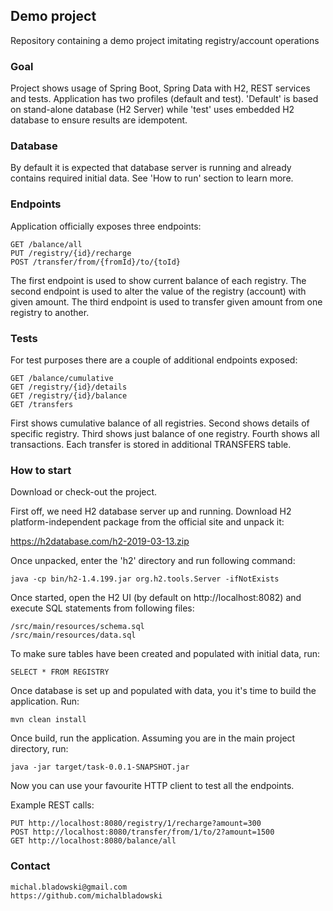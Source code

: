 ## Demo project
Repository containing a demo project imitating registry/account operations

### Goal
Project shows usage of Spring Boot, Spring Data with H2, REST services and tests.
Application has two profiles (default and test). 'Default' is based on stand-alone database (H2 Server)
while 'test' uses embedded H2 database to ensure results are idempotent.

### Database
By default it is expected that database server is running and already contains required initial data.
See 'How to run' section to learn more.

### Endpoints
Application officially exposes three endpoints:
```
GET /balance/all
PUT /registry/{id}/recharge
POST /transfer/from/{fromId}/to/{toId}
```

The first endpoint is used to show current balance of each registry.
The second endpoint is used to alter the value of the registry (account) with given amount.
The third endpoint is used to transfer given amount from one registry to another.

### Tests
For test purposes there are a couple of additional endpoints exposed:
```
GET /balance/cumulative
GET /registry/{id}/details
GET /registry/{id}/balance
GET /transfers
```

First shows cumulative balance of all registries.
Second shows details of specific registry.
Third shows just balance of one registry.
Fourth shows all transactions. Each transfer is stored in additional TRANSFERS table.

### How to start
Download or check-out the project.

First off, we need H2 database server up and running.
Download H2 platform-independent package from the official site and unpack it:

https://h2database.com/h2-2019-03-13.zip

Once unpacked, enter the 'h2' directory and run following command:
```
java -cp bin/h2-1.4.199.jar org.h2.tools.Server -ifNotExists
```

Once started, open the H2 UI (by default on http://localhost:8082) 
and execute SQL statements from following files:
```
/src/main/resources/schema.sql
/src/main/resources/data.sql
```
To make sure tables have been created and populated with initial data, run:
```
SELECT * FROM REGISTRY
```
Once database is set up and populated with data, you it's time to build the application. 
Run:
```
mvn clean install
```

Once build, run the application. Assuming you are in the main project directory, run:
```
java -jar target/task-0.0.1-SNAPSHOT.jar
```

Now you can use your favourite HTTP client to test all the endpoints.

Example REST calls:
```
PUT http://localhost:8080/registry/1/recharge?amount=300
POST http://localhost:8080/transfer/from/1/to/2?amount=1500
GET http://localhost:8080/balance/all
```
### Contact
```
michal.bladowski@gmail.com
https://github.com/michalbladowski
```